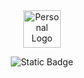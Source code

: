 <div align="center">
  <img src="https://383bb7d6682d281a381f00d776f6dfc5.io.log.br/jurassi-cc_logo_flat-v2.svg?sanitize=true" alt="Personal Logo" height="60"/>
</div>

<div align="center">
  
  ![Static Badge](https://img.shields.io/badge/samuel_lopes-%C2%A92024-%23000000?style=for-the-badge&logo=githubpages&labelColor=%23b0b0b0)

</div>
